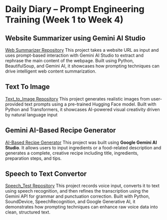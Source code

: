 # Daily Diary – Prompt Engineering Training (Week 1 to Week 4)


## Website Summarizer using Gemini AI Studio

[Web Summarizer Repository](https://github.com/Navjotkarkhal/Web-Summarizer)
This project takes a website URL as input and uses prompt-based interaction with Gemini AI Studio to extract and rephrase the main content of the webpage. Built using Python, BeautifulSoup, and Gemini AI, it showcases how prompting techniques can drive intelligent web content summarization.

## Text To Image 

[Text_to_Image Repository](https://github.com/Navjotkarkhal/Image_Generator/tree/main)
This project generates realistic images from user-provided text prompts using a pre-trained Hugging Face model. Built with Python and Transformers, it showcases AI-powered visual creativity driven by natural language input

## Gemini AI-Based Recipe Generator

[AI-Based Recipe Generator](https://aistudio.google.com/app/prompts?state=%7B%22ids%22:%5B%221qfwNKVPgwlgyFRxD2VDDVjI2zG0x87wg%22%5D,%22action%22:%22open%22,%22userId%22:%22109923572161438867239%22,%22resourceKeys%22:%7B%7D%7D&usp=sharing)
This project was built using **Google Gemini AI Studio**. It allows users to input ingredients or a food-related description and generates a complete, creative recipe including title, ingredients, preparation steps, and tips.

## Speech to Text Convertor 

[Speech_Test Repository](https://github.com/Navjotkarkhal/Web-Summarizer)
This project records voice input, converts it to text using speech recognition, and then refines the transcription using the Gemini API for grammar and punctuation correction. Built with Python, SoundDevice, SpeechRecognition, and Google Generative AI, it demonstrates how prompting techniques can enhance raw voice data into clean, structured text.








